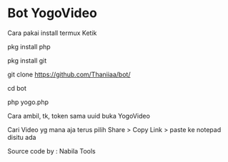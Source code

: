 # Bot YogoVideo

Cara pakai install termux
Ketik 

pkg install php

pkg install git

git clone https://github.com/Thaniiaa/bot/

cd bot

php yogo.php

Cara ambil, tk, token sama uuid buka YogoVideo

Cari Video yg mana aja terus pilih Share > Copy Link > paste ke notepad disitu ada

Source code by : Nabila Tools
